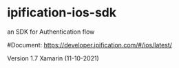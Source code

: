 # ipification-ios-sdk
an SDK for Authentication flow

#Document: https://developer.ipification.com/#/ios/latest/

Version 1.7 Xamarin (11-10-2021)

